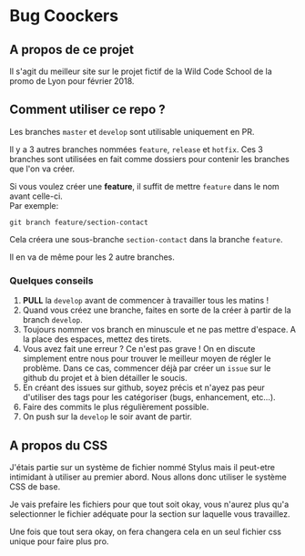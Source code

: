 # Bug Coockers

## A propos de ce projet

Il s'agit du meilleur site sur le projet fictif de la Wild Code School de la promo de Lyon pour février 2018.

## Comment utiliser ce repo ?

Les branches `master` et `develop` sont utilisable uniquement en PR.

Il y a 3 autres branches nommées `feature`, `release` et `hotfix`.
Ces 3 branches sont utilisées en fait comme dossiers pour contenir les branches que l'on va créer.

Si vous voulez créer une **feature**, il suffit de mettre `feature` dans le nom avant celle-ci.  
Par exemple: 
```
git branch feature/section-contact
```
Cela créera une sous-branche `section-contact` dans la branche `feature`.

Il en va de même pour les 2 autre branches.

### Quelques conseils

1. **PULL** la `develop` avant de commencer à travailler tous les matins !
2. Quand vous créez une branche, faites en sorte de la créer à partir de la branch `develop`.
3. Toujours nommer vos branch en minuscule et ne pas mettre d'espace. A la place des espaces, mettez des tirets.
4. Vous avez fait une erreur ? Ce n'est pas grave ! On en discute simplement entre nous pour trouver le meilleur moyen de régler le problème. Dans ce cas, commencer déjà par créer un `issue` sur le github du projet et à bien détailler le soucis.
5. En créant des issues sur github, soyez précis et n'ayez pas peur d'utiliser des tags pour les catégoriser (bugs, enhancement, etc...).
6. Faire des commits le plus régulièrement possible.
7. On push sur la `develop` le soir avant de partir.

## A propos du CSS

J'étais partie sur un système de fichier nommé Stylus mais il peut-etre intimidant à utiliser au premier abord.
Nous allons donc utiliser le système CSS de base.

Je vais prefaire les fichiers pour que tout soit okay, vous n'aurez plus qu'a selectionner le fichier adéquate pour la section sur laquelle vous travaillez.

Une fois que tout sera okay, on fera changera cela en un seul fichier css unique pour faire plus pro.